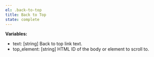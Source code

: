 ```yaml
---
el: .back-to-top
title: Back to Top
state: complete
---
```


__Variables:__
* text: [string] Back to top link text.
* top_element: [string] HTML ID of the body or element to scroll to.
